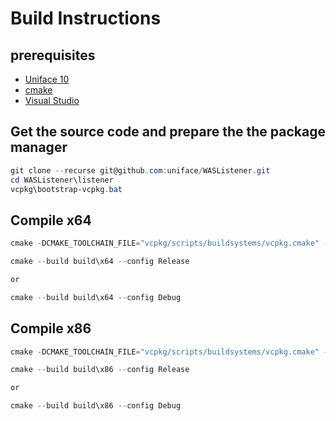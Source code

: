 # Build Instructions

## prerequisites

- [Uniface 10](https://uniface.com/get-started "Register for Uniface 10 CE")
- [cmake](https://cmake.org/download/ "Download cmake")
- [Visual Studio](https://visualstudio.microsoft.com/ "Get Visual Studio")
  
## Get the source code and prepare the the package manager

```powershell
git clone --recurse git@github.com:uniface/WASListener.git
cd WASListener\listener
vcpkg\bootstrap-vcpkg.bat
```

## Compile x64

```powershell
cmake -DCMAKE_TOOLCHAIN_FILE="vcpkg/scripts/buildsystems/vcpkg.cmake" -DVCPKG_TARGET_TRIPLET="x64-windows-static" -DUNIFACE_3GL_FOLDER="C:\Program Files\Uniface\Uniface 10 10.4.02\uniface\3gl" -A="x64" -B="build\x64"

cmake --build build\x64 --config Release

or 

cmake --build build\x64 --config Debug
```

## Compile x86

```powershell
cmake -DCMAKE_TOOLCHAIN_FILE="vcpkg/scripts/buildsystems/vcpkg.cmake" -DVCPKG_TARGET_TRIPLET="x86-windows-static" -DUNIFACE_3GL_FOLDER="C:\Program Files (x86)\Uniface\Uniface 10 10.4.02\uniface\3gl" -A="Win32" -B="build\x86"

cmake --build build\x86 --config Release

or 

cmake --build build\x86 --config Debug
```


